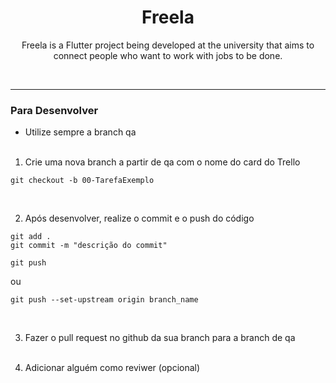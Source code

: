 <h1 align='center'> Freela </h1>
<p align='center'> Freela is a Flutter project being developed at the university that aims to connect people who want to work with jobs to be done. </p> <br>

---

### Para Desenvolver
* Utilize sempre a branch qa
<br><br>

1. Crie uma nova branch a partir de qa com o nome do card do Trello<br/>
```
git checkout -b 00-TarefaExemplo
```
<br>

2. Após desenvolver, realize o commit e o push do código
``` 
git add .
git commit -m "descrição do commit"
```
```
git push
```
ou <br>
```
git push --set-upstream origin branch_name
```
<br>

3. Fazer o pull request no github da sua branch para a branch de qa
<br><br>

4. Adicionar alguém como reviwer (opcional)

